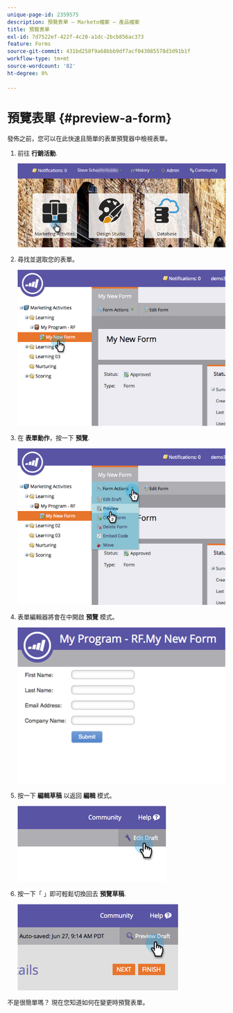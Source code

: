 ```yaml
---
unique-page-id: 2359575
description: 預覽表單 — Marketo檔案 — 產品檔案
title: 預覽表單
exl-id: 7d7522ef-422f-4c20-a1dc-2bcb856ac373
feature: Forms
source-git-commit: 431bd258f9a68bbb9df7acf043085578d3d91b1f
workflow-type: tm+mt
source-wordcount: '82'
ht-degree: 0%

---
```


# 預覽表單 {#preview-a-form}

發佈之前，您可以在此快速且簡單的表單預覽器中檢視表單。

1. 前往 **行銷活動**.

   ![](assets/login-marketing-activities-6.png)

1. 尋找並選取您的表單。

   ![](assets/image2014-9-15-17-3a45-3a51.png)

1. 在 **表單動作**，按一下 **預覽**.

   ![](assets/image2014-9-15-17-3a46-3a9.png)

1. 表單編輯器將會在中開啟 **預覽** 模式。

   ![](assets/image2014-9-15-17-3a46-3a17.png)

1. 按一下 **編輯草稿** 以返回 **編輯** 模式。

   ![](assets/image2014-9-15-17-3a46-3a37.png)

1. 按一下「 」即可輕鬆切換回去 **預覽草稿**.

   ![](assets/image2014-9-15-17-3a46-3a45.png)

不是很簡單嗎？ 現在您知道如何在變更時預覽表單。

